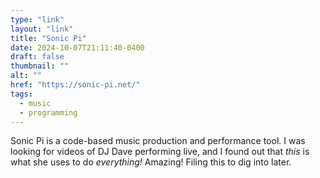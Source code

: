 ```yaml
---
type: "link"
layout: "link"
title: "Sonic Pi"
date: 2024-10-07T21:11:40-0400
draft: false
thumbnail: ""
alt: ""
href: "https://sonic-pi.net/"
tags:
  - music
  - programming
---
```


Sonic Pi is a code-based music production and performance tool. I was looking for videos of DJ Dave performing live, and I found out that _this_ is what she uses to do _everything!_ Amazing! Filing this to dig into later.
